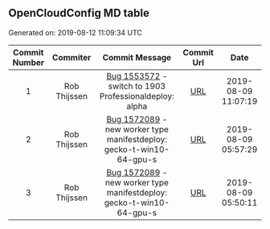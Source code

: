 ## OpenCloudConfig MD table
Generated on: 2019-08-12 11:09:34 UTC

| Commit Number | Commiter | Commit Message | Commit Url | Date | 
|:-----:|:-----:|:----------------------------------:|:------:|:----:| 
|1|Rob Thijssen|[Bug 1553572](https://bugzilla.mozilla.org/show_bug.cgi?id=1553572)  - switch to 1903 Professionaldeploy: alpha|[URL](https://api.github.com/repos/mozilla-releng/OpenCloudConfig/commits/0133d5e1509af0c578e556d5320947079270b1f0)|2019-08-09 11:07:19
|2|Rob Thijssen|[Bug 1572089](https://bugzilla.mozilla.org/show_bug.cgi?id=1572089)  - new worker type manifestdeploy: gecko-t-win10-64-gpu-s|[URL](https://api.github.com/repos/mozilla-releng/OpenCloudConfig/commits/a590559e9e667ff79287595bca7db63245360e42)|2019-08-09 05:57:29
|3|Rob Thijssen|[Bug 1572089](https://bugzilla.mozilla.org/show_bug.cgi?id=1572089)  - new worker type manifestdeploy: gecko-t-win10-64-gpu-s|[URL](https://api.github.com/repos/mozilla-releng/OpenCloudConfig/commits/3ec3e3485dcbea742a049aa1558c4fbf4c30e87b)|2019-08-09 05:50:11
